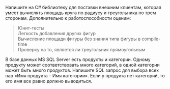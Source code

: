 Напишите на C# библиотеку для поставки внешним клиентам, которая умеет вычислять площадь круга по радиусу и треугольника по трем сторонам. 
Дополнительно к работоспособности оценим:
>Юнит-тесты  
>Легкость добавления других фигур  
>Вычисление площади фигуры без знания типа фигуры в compile-time  
>Проверку на то, является ли треугольник прямоугольным  

В базе данных MS SQL Server есть продукты и категории. 
Одному продукту может соответствовать много категорий, в одной категории может быть много продуктов. 
Напишите SQL запрос для выбора всех пар «Имя продукта – Имя категории». 
Если у продукта нет категорий, то его имя все равно должно выводиться.

